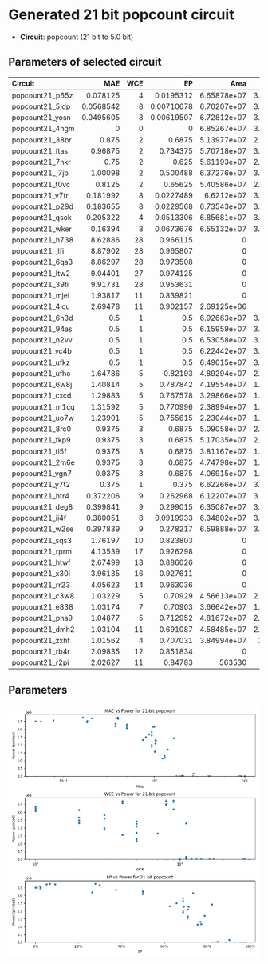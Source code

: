 
# Generated 21 bit popcount circuit
- __Circuit__: popcount (21 bit to 5.0 bit)

## Parameters of selected circuit
| Circuit         |       MAE |   WCE |         EP |             Area |           Power |       Delay | Download                                                               |
|:----------------|----------:|------:|-----------:|-----------------:|----------------:|------------:|:-----------------------------------------------------------------------|
| popcount21_p65z | 0.078125  |     4 | 0.0195312  |      6.65878e+07 |      3.5768e+06 | 6.79458e+07 | [v](popcount21_p65z.v) [c](popcount21_p65z.c) [py](popcount21_p65z.py) |
| popcount21_5jdp | 0.0568542 |     8 | 0.00710678 |      6.70207e+07 |      3.4882e+06 | 6.40469e+07 | [v](popcount21_5jdp.v) [c](popcount21_5jdp.c) [py](popcount21_5jdp.py) |
| popcount21_yosn | 0.0495605 |     8 | 0.00619507 |      6.72812e+07 |      3.4997e+06 | 6.62233e+07 | [v](popcount21_yosn.v) [c](popcount21_yosn.c) [py](popcount21_yosn.py) |
| popcount21_4hgm | 0         |     0 | 0          |      6.85267e+07 |      3.5072e+06 | 6.73212e+07 | [v](popcount21_4hgm.v) [c](popcount21_4hgm.c) [py](popcount21_4hgm.py) |
| popcount21_38br | 0.875     |     2 | 0.6875     |      5.13977e+07 |      2.6663e+06 | 7.20924e+07 | [v](popcount21_38br.v) [c](popcount21_38br.c) [py](popcount21_38br.py) |
| popcount21_ftas | 0.96875   |     2 | 0.734375   |      5.70718e+07 |      3.1463e+06 | 7.16486e+07 | [v](popcount21_ftas.v) [c](popcount21_ftas.c) [py](popcount21_ftas.py) |
| popcount21_7nkr | 0.75      |     2 | 0.625      |      5.61193e+07 |      2.3156e+06 | 6.34731e+07 | [v](popcount21_7nkr.v) [c](popcount21_7nkr.c) [py](popcount21_7nkr.py) |
| popcount21_j7jb | 1.00098   |     2 | 0.500488   |      6.37276e+07 |      3.1439e+06 | 6.72276e+07 | [v](popcount21_j7jb.v) [c](popcount21_j7jb.c) [py](popcount21_j7jb.py) |
| popcount21_t0vc | 0.8125    |     2 | 0.65625    |      5.40586e+07 |      2.4963e+06 | 6.60246e+07 | [v](popcount21_t0vc.v) [c](popcount21_t0vc.c) [py](popcount21_t0vc.py) |
| popcount21_v7tr | 0.181992  |     8 | 0.0227489  |      6.6212e+07  |      3.4482e+06 | 6.40694e+07 | [v](popcount21_v7tr.v) [c](popcount21_v7tr.c) [py](popcount21_v7tr.py) |
| popcount21_p29d | 0.183655  |     8 | 0.0229568  |      6.73543e+07 |      3.5248e+06 | 7.30635e+07 | [v](popcount21_p29d.v) [c](popcount21_p29d.c) [py](popcount21_p29d.py) |
| popcount21_qsok | 0.205322  |     4 | 0.0513306  |      6.85681e+07 |      3.7041e+06 | 6.69298e+07 | [v](popcount21_qsok.v) [c](popcount21_qsok.c) [py](popcount21_qsok.py) |
| popcount21_wker | 0.16394   |     8 | 0.0673676  |      6.55132e+07 |      3.7432e+06 | 6.52697e+07 | [v](popcount21_wker.v) [c](popcount21_wker.c) [py](popcount21_wker.py) |
| popcount21_h738 | 8.62886   |    28 | 0.966115   |      0           |      0          | 0           | [v](popcount21_h738.v) [c](popcount21_h738.c) [py](popcount21_h738.py) |
| popcount21_jlfi | 8.87902   |    28 | 0.965807   |      0           |      0          | 0           | [v](popcount21_jlfi.v) [c](popcount21_jlfi.c) [py](popcount21_jlfi.py) |
| popcount21_6qa3 | 8.86297   |    28 | 0.973508   |      0           |      0          | 0           | [v](popcount21_6qa3.v) [c](popcount21_6qa3.c) [py](popcount21_6qa3.py) |
| popcount21_ltw2 | 9.04401   |    27 | 0.974125   |      0           |      0          | 0           | [v](popcount21_ltw2.v) [c](popcount21_ltw2.c) [py](popcount21_ltw2.py) |
| popcount21_39ti | 9.91731   |    28 | 0.953631   |      0           |      0          | 0           | [v](popcount21_39ti.v) [c](popcount21_39ti.c) [py](popcount21_39ti.py) |
| popcount21_mjel | 1.93817   |    11 | 0.839821   |      0           |      0          | 0           | [v](popcount21_mjel.v) [c](popcount21_mjel.c) [py](popcount21_mjel.py) |
| popcount21_4jcu | 2.69478   |    11 | 0.902157   |      2.69125e+06 | 164020          | 9.49447e+06 | [v](popcount21_4jcu.v) [c](popcount21_4jcu.c) [py](popcount21_4jcu.py) |
| popcount21_6h3d | 0.5       |     1 | 0.5        |      6.92663e+07 |      3.2097e+06 | 6.93775e+07 | [v](popcount21_6h3d.v) [c](popcount21_6h3d.c) [py](popcount21_6h3d.py) |
| popcount21_94as | 0.5       |     1 | 0.5        |      6.15959e+07 |      3.1865e+06 | 6.91142e+07 | [v](popcount21_94as.v) [c](popcount21_94as.c) [py](popcount21_94as.py) |
| popcount21_n2vv | 0.5       |     1 | 0.5        |      6.53058e+07 |      3.2969e+06 | 6.83972e+07 | [v](popcount21_n2vv.v) [c](popcount21_n2vv.c) [py](popcount21_n2vv.py) |
| popcount21_vc4b | 0.5       |     1 | 0.5        |      6.22442e+07 |      3.2377e+06 | 6.86136e+07 | [v](popcount21_vc4b.v) [c](popcount21_vc4b.c) [py](popcount21_vc4b.py) |
| popcount21_ufkz | 0.5       |     1 | 0.5        |      6.49015e+07 |      3.0784e+06 | 6.75451e+07 | [v](popcount21_ufkz.v) [c](popcount21_ufkz.c) [py](popcount21_ufkz.py) |
| popcount21_ufho | 1.64786   |     5 | 0.82193    |      4.89294e+07 |      2.4288e+06 | 6.34974e+07 | [v](popcount21_ufho.v) [c](popcount21_ufho.c) [py](popcount21_ufho.py) |
| popcount21_6w8j | 1.40814   |     5 | 0.787842   |      4.19554e+07 |      1.7036e+06 | 5.76552e+07 | [v](popcount21_6w8j.v) [c](popcount21_6w8j.c) [py](popcount21_6w8j.py) |
| popcount21_cxcd | 1.29883   |     5 | 0.767578   |      3.29866e+07 |      1.3064e+06 | 6.45088e+07 | [v](popcount21_cxcd.v) [c](popcount21_cxcd.c) [py](popcount21_cxcd.py) |
| popcount21_m1cq | 1.31592   |     5 | 0.770996   |      2.38994e+07 |      1.1755e+06 | 5.52567e+07 | [v](popcount21_m1cq.v) [c](popcount21_m1cq.c) [py](popcount21_m1cq.py) |
| popcount21_uo7w | 1.23901   |     5 | 0.755615   |      2.23044e+07 |      1.1354e+06 | 5.61989e+07 | [v](popcount21_uo7w.v) [c](popcount21_uo7w.c) [py](popcount21_uo7w.py) |
| popcount21_8rc0 | 0.9375    |     3 | 0.6875     |      5.09058e+07 |      2.6099e+06 | 6.98595e+07 | [v](popcount21_8rc0.v) [c](popcount21_8rc0.c) [py](popcount21_8rc0.py) |
| popcount21_fkp9 | 0.9375    |     3 | 0.6875     |      5.17035e+07 |      2.8325e+06 | 7.01151e+07 | [v](popcount21_fkp9.v) [c](popcount21_fkp9.c) [py](popcount21_fkp9.py) |
| popcount21_tl5f | 0.9375    |     3 | 0.6875     |      3.81167e+07 |      1.8995e+06 | 5.58067e+07 | [v](popcount21_tl5f.v) [c](popcount21_tl5f.c) [py](popcount21_tl5f.py) |
| popcount21_2m6e | 0.9375    |     3 | 0.6875     |      4.74798e+07 |      1.9902e+06 | 6.86965e+07 | [v](popcount21_2m6e.v) [c](popcount21_2m6e.c) [py](popcount21_2m6e.py) |
| popcount21_vgn7 | 0.9375    |     3 | 0.6875     |      4.06915e+07 |      1.9268e+06 | 6.84905e+07 | [v](popcount21_vgn7.v) [c](popcount21_vgn7.c) [py](popcount21_vgn7.py) |
| popcount21_y7t2 | 0.375     |     1 | 0.375      |      6.62266e+07 |      3.3482e+06 | 7.07934e+07 | [v](popcount21_y7t2.v) [c](popcount21_y7t2.c) [py](popcount21_y7t2.py) |
| popcount21_htr4 | 0.372206  |     9 | 0.262968   |      6.12207e+07 |      3.1973e+06 | 6.68153e+07 | [v](popcount21_htr4.v) [c](popcount21_htr4.c) [py](popcount21_htr4.py) |
| popcount21_deg8 | 0.399841  |     9 | 0.299015   |      6.35087e+07 |      3.6588e+06 | 6.59099e+07 | [v](popcount21_deg8.v) [c](popcount21_deg8.c) [py](popcount21_deg8.py) |
| popcount21_ii4f | 0.380051  |     8 | 0.0919933  |      6.34802e+07 |      3.7133e+06 | 6.6255e+07  | [v](popcount21_ii4f.v) [c](popcount21_ii4f.c) [py](popcount21_ii4f.py) |
| popcount21_w2se | 0.397839  |     9 | 0.278217   |      6.59888e+07 |      3.7466e+06 | 6.7152e+07  | [v](popcount21_w2se.v) [c](popcount21_w2se.c) [py](popcount21_w2se.py) |
| popcount21_sqs3 | 1.76197   |    10 | 0.823803   |      0           |      0          | 0           | [v](popcount21_sqs3.v) [c](popcount21_sqs3.c) [py](popcount21_sqs3.py) |
| popcount21_rprm | 4.13539   |    17 | 0.926298   |      0           |      0          | 0           | [v](popcount21_rprm.v) [c](popcount21_rprm.c) [py](popcount21_rprm.py) |
| popcount21_htwf | 2.67499   |    13 | 0.886026   |      0           |      0          | 0           | [v](popcount21_htwf.v) [c](popcount21_htwf.c) [py](popcount21_htwf.py) |
| popcount21_x30l | 3.96135   |    16 | 0.927611   |      0           |      0          | 0           | [v](popcount21_x30l.v) [c](popcount21_x30l.c) [py](popcount21_x30l.py) |
| popcount21_rr23 | 4.05623   |    14 | 0.963036   |      0           |      0          | 0           | [v](popcount21_rr23.v) [c](popcount21_rr23.c) [py](popcount21_rr23.py) |
| popcount21_c3w8 | 1.03229   |     5 | 0.70929    |      4.56613e+07 |      2.0974e+06 | 6.63049e+07 | [v](popcount21_c3w8.v) [c](popcount21_c3w8.c) [py](popcount21_c3w8.py) |
| popcount21_e838 | 1.03174   |     7 | 0.70903    |      3.66642e+07 |      1.6587e+06 | 5.62844e+07 | [v](popcount21_e838.v) [c](popcount21_e838.c) [py](popcount21_e838.py) |
| popcount21_pna9 | 1.04877   |     5 | 0.712952   |      4.81672e+07 |      2.2723e+06 | 6.16847e+07 | [v](popcount21_pna9.v) [c](popcount21_pna9.c) [py](popcount21_pna9.py) |
| popcount21_dmh2 | 1.03104   |    11 | 0.691087   |      4.58485e+07 |      2.3004e+06 | 6.61965e+07 | [v](popcount21_dmh2.v) [c](popcount21_dmh2.c) [py](popcount21_dmh2.py) |
| popcount21_zxhf | 1.01562   |     4 | 0.707031   |      3.84994e+07 |      1.563e+06  | 5.83514e+07 | [v](popcount21_zxhf.v) [c](popcount21_zxhf.c) [py](popcount21_zxhf.py) |
| popcount21_rb4r | 2.09835   |    12 | 0.851834   |      0           |      0          | 0           | [v](popcount21_rb4r.v) [c](popcount21_rb4r.c) [py](popcount21_rb4r.py) |
| popcount21_r2pi | 2.02627   |    11 | 0.84783    | 563530           |  37703          | 3.14213e+06 | [v](popcount21_r2pi.v) [c](popcount21_r2pi.c) [py](popcount21_r2pi.py) |

## Parameters 
![Parameters figure](fig.png)